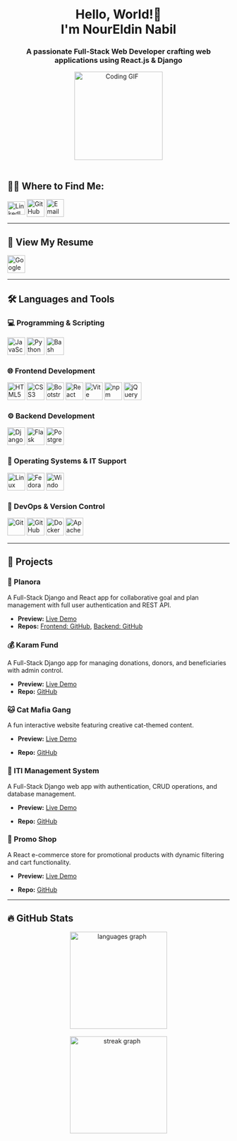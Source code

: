 <h1 align="center">Hello, World!👋<br>I'm NourEldin Nabil</h1>
<h3 align="center">A passionate Full-Stack Web Developer crafting web applications using React.js & Django</h3>
<div align="center">
  <img height="200" title="Coding GIF"
    src="https://i.giphy.com/media/v1.Y2lkPTc5MGI3NjExdHRxaDZ2Z3ZidHo3azFjNDR2eHZ6c3lkZGtrN3FhOWs3eG5vb3doMCZlcD12MV9pbnRlcm5hbF9naWZfYnlfaWQmY3Q9Zw/RbDKaczqWovIugyJmW/giphy.gif" />
</div>
<br clear="both">

## 👨‍💻 Where to Find Me:
<p align="left">
  <a href="https://linkedin.com/in/noureldin023/" target="_blank">
    <img align="center" title="LinkedIn" 
      src="https://raw.githubusercontent.com/rahuldkjain/github-profile-readme-generator/master/src/images/icons/Social/linked-in-alt.svg"
      alt="LinkedIn Profile" height="30" width="40" /></a>
  <a href="https://github.com/noureldin023" target="_blank">
    <img align="center" title="GitHub"
      src="https://cdn.jsdelivr.net/gh/devicons/devicon@latest/icons/github/github-original.svg"
      alt="GitHub Profile" height="40" width="40" /></a>
  <a href="mailto:nournabil1012@gmail.com" target="_blank">
    <img align="center" title="Email"
      src="https://cdn-icons-png.flaticon.com/512/732/732200.png" alt="Email" height="40"
      width="40" /></a>
</p>

---

## 📄 View My Resume
<p align="left">
  <a href="https://drive.google.com/file/d/11aSTesyqknzoXznQ78leFay-4bpDDgB_/view" target="_blank">
    <img align="center" title="View Resume"
      src="https://cdn-icons-png.flaticon.com/512/5968/5968523.png"
      alt="Google Drive Icon" height="40" width="40" /></a>
</p>

---

## 🛠 Languages and Tools

### 💻 Programming & Scripting
<p align="left">
  <img src="https://cdn.jsdelivr.net/gh/devicons/devicon@latest/icons/javascript/javascript-original.svg" title="JavaScript" alt="JavaScript" width="40" height="40" />
<!--   <img src="https://cdn.jsdelivr.net/gh/devicons/devicon@latest/icons/typescript/typescript-plain.svg" title="TypeScript" alt="TypeScript" width="40" height="40" /> -->
  <img src="https://cdn.jsdelivr.net/gh/devicons/devicon@latest/icons/python/python-original.svg" title="Python" alt="Python" width="40" height="40" />
  <img src="https://cdn.jsdelivr.net/gh/devicons/devicon@latest/icons/bash/bash-original.svg" title="Bash" alt="Bash" width="40" height="40" />
</p>

### 🌐 Frontend Development
<p align="left">
  <img src="https://cdn.jsdelivr.net/gh/devicons/devicon@latest/icons/html5/html5-original.svg" title="HTML5" alt="HTML5" width="40" height="40" />
  <img src="https://cdn.jsdelivr.net/gh/devicons/devicon@latest/icons/css3/css3-original.svg" title="CSS3" alt="CSS3" width="40" height="40" />
  <img src="https://cdn.jsdelivr.net/gh/devicons/devicon@latest/icons/bootstrap/bootstrap-original.svg" title="Bootstrap" alt="Bootstrap" width="40" height="40" />
<!--   <img src="https://cdn.jsdelivr.net/gh/devicons/devicon@latest/icons/tailwindcss/tailwindcss-original.svg" title="Tailwind CSS" alt="Tailwind CSS" width="40" height="40" /> -->
  <img src="https://cdn.jsdelivr.net/gh/devicons/devicon@latest/icons/react/react-original.svg" title="React" alt="React" width="40" height="40" />
  <img src="https://cdn.jsdelivr.net/gh/devicons/devicon@latest/icons/vitejs/vitejs-original.svg" title="Vite" alt="Vite" width="40" height="40" />
  <img src="https://cdn.jsdelivr.net/gh/devicons/devicon@latest/icons/npm/npm-original-wordmark.svg" title="npm" alt="npm" width="40" height="40" />
  <img src="https://cdn.jsdelivr.net/gh/devicons/devicon@latest/icons/jquery/jquery-original.svg" title="jQuery" alt="jQuery" width="40" height="40" />
  </p>

### ⚙️ Backend Development
<p align="left">
  <img src="https://cdn.worldvectorlogo.com/logos/django.svg" title="Django" alt="Django" width="40" height="40" />
  <img src="https://cdn.jsdelivr.net/gh/devicons/devicon@latest/icons/flask/flask-original.svg" title="Flask" alt="Flask" width="40" height="40" />
<!--   <img src="https://cdn.jsdelivr.net/gh/devicons/devicon@latest/icons/fastapi/fastapi-original.svg" title="FastAPI" alt="FastAPI" width="40" height="40" /> -->
  <img src="https://cdn.jsdelivr.net/gh/devicons/devicon@latest/icons/postgresql/postgresql-original.svg" title="PostgreSQL" alt="PostgreSQL" width="40" height="40" />
</p>

### 🐧 Operating Systems & IT Support
<p align="left">
  <img src="https://cdn.jsdelivr.net/gh/devicons/devicon@latest/icons/linux/linux-original.svg" title="Linux" alt="Linux" width="40" height="40" />
  <img src="https://cdn.jsdelivr.net/gh/devicons/devicon@latest/icons/fedora/fedora-plain.svg" title="Fedora" alt="Fedora" width="40" height="40"  />
  <img src="https://cdn.jsdelivr.net/gh/devicons/devicon@latest/icons/windows8/windows8-original.svg" title="Windows" alt="Windows" width="40" height="40" />
</p>

### 🔧 DevOps & Version Control
<p align="left">
  <img src="https://cdn.jsdelivr.net/gh/devicons/devicon@latest/icons/git/git-original.svg" title="Git" alt="Git" width="40" height="40" />
  <img src="https://cdn.jsdelivr.net/gh/devicons/devicon@latest/icons/github/github-original.svg" title="GitHub" alt="GitHub" width="40" height="40" />
  <img src="https://cdn.jsdelivr.net/gh/devicons/devicon@latest/icons/docker/docker-original.svg" title="Docker" alt="Docker" width="40" height="40" />
  <img src="https://cdn.jsdelivr.net/gh/devicons/devicon@latest/icons/apache/apache-original.svg" title="Apache" alt="Apache" width="40" height="40" />
</p>

--- 

## 🚀  Projects

### 🌟 Planora
A Full-Stack Django and React app for collaborative goal and plan management with full user authentication and REST API.
- **Preview:** [Live Demo](https://planora-tracker.web.app/)
- **Repos:** [Frontend: GitHub](https://github.com/NourElDin023/planora-frontend), [Backend: GitHub](https://github.com/NourElDin023/planora-backend)

### 💰 Karam Fund
A Full-Stack Django app for managing donations, donors, and beneficiaries with admin control.
- **Preview:** [Live Demo](https://karamfund.pythonanywhere.com/)
- **Repo:** [GitHub](https://github.com/NourElDin023/karam-fund)

### 🐱 Cat Mafia Gang
A fun interactive website featuring creative cat-themed content.
- **Preview:** [Live Demo](https://noureldin023.github.io/the-cat-gang/)

- **Repo:** [GitHub](https://github.com/NourElDin023/the-cat-gang)

### 🐍 ITI Management System
 A Full-Stack Django web app with authentication, CRUD operations, and database management.
- **Preview:** [Live Demo](https://noureldin023.pythonanywhere.com)

- **Repo:** [GitHub](https://github.com/NourElDin023/ITI-Management-System)

### 🛒 Promo Shop
A React e-commerce store for promotional products with dynamic filtering and cart functionality.
- **Preview:** [Live Demo](https://kaminari-promo-shop.netlify.app/)

- **Repo:** [GitHub](https://github.com/NourElDin023/promo-shop)

---

## 🔥 GitHub Stats
<div align="center">
  <img src="https://github-readme-stats.vercel.app/api/top-langs?username=noureldin023&locale=en&layout=compact&langs_count=6&theme=transparent" height="220" alt="languages graph" title="Top Languages" />
</div>
<br clear="both">
<div align="center">
  <img src="https://github-readme-streak-stats-eight.vercel.app?user=noureldin023&theme=transparent" height="220" alt="streak graph" title="GitHub Streak" />
</div>
